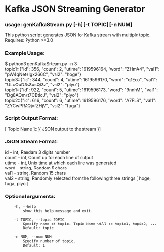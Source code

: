 # Kafka JSON Streaming Generator


### usage: genKafkaStream.py [-h] [-t TOPIC] [-n NUM]

This python script generates JSON for Kafka stream with multiple topic.  
Requires: Python >=3.0  

### Example Usage:
$ python3 genKafkaSrteam.py -n 3  
topic1::{"id": 356, "count": 2, "utime": 1619596164, "word": "ZHmA4", "val1": "pW4qNeteIgx266C", "val2": "hoge"}  
topic3::{"id": 344, "count": 4, "utime": 1619596170, "word": "q1Edo", "val1": "ULcOuD3sSusQi3z", "val2": "piyo"}  
topic1::{"id": 922, "count": 5, "utime": 1619596173, "word": "9nnhM", "val1": "Dg8AQmxt7CBtlcJ", "val2": "piyo"}  
topic2::{"id": 616, "count": 6, "utime": 1619596176, "word": "A7FLS", "val1": "ZYCwPRAQjvfZHjV", "val2": "fuga"}  

### Script Output Format:  
[ Topic Name ]::[{ JSON output to the stream }]  

### JSON Stream Format:  
id - int, Randam 3 digits number  
count - int, Count up for each line of output  
utime - int, Unix time at which each line was generated  
word - string, Random 5 chars  
val1 - string, Random 15 chars  
val2 - string, Randomly selected from the following three strings [ hoge, fuga, piyo ]  

### Optional arguments:  
~~~
    -h, --help  
        show this help message and exit.  
        
    -t TOPIC, --topic TOPIC  
        Specify name of topic. Topic Name will be topic1, topic2, ...  
        Default: topic
        
    -n NUM, --num NUM  
        Specify number of topic.  
        Default: 1  
~~~

